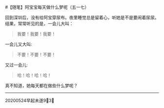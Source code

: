 #【随笔】阿宝宝每天做什么梦呢（五一七）

回到深圳后，没有给阿宝穿尿布。夜里睡觉总是留着心，听她是不是要闹着尿尿。结果，常常听见的是，一会儿大叫：

>  我要！我要！我要！

一会儿又大叫:

> 不要！不要！不要！

又过一会儿:

> 哈！哈！哈！哈！

真不知道，她每天都在做些什么梦呢？

----

20200524早起未遂9⃣️3⃣️

